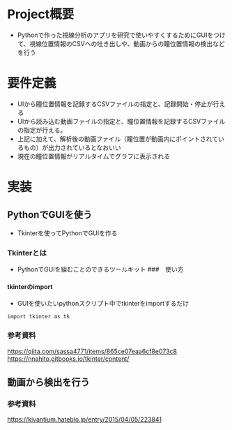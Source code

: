 # Project概要
- Pythonで作った視線分析のアプリを研究で使いやすくするためにGUIをつけて、視線位置情報のCSVへの吐き出しや、動画からの瞳位置情報の検出などを行う
# 要件定義
- UIから瞳位置情報を記録するCSVファイルの指定と、記録開始・停止が行える
- UIから読み込む動画ファイルの指定と、瞳位置情報を記録するCSVファイルの指定が行える。
- 上記に加えて、解析後の動画ファイル（瞳位置が動画内にポイントされているもの）が出力されているとなおいい
- 現在の瞳位置情報がリアルタイムでグラフに表示される
# 実装
## PythonでGUIを使う
- Tkinterを使ってPythonでGUIを作る
### Tkinterとは
- PythonでGUIを組むことのできるツールキット
###　使い方
#### tkinterのimport
- GUIを使いたいpythonスクリプト中でtkinterをimportするだけ
```
import tkinter as tk
```


### 参考資料
https://qiita.com/sassa4771/items/865ce07eaa6cf8e073c8
https://nnahito.gitbooks.io/tkinter/content/

## 動画から検出を行う
### 参考資料
https://kivantium.hateblo.jp/entry/2015/04/05/223841